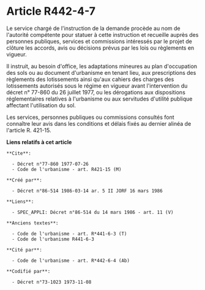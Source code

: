 # Article R442-4-7

Le service chargé de l'instruction de la demande procède au nom de l'autorité compétente pour statuer à cette instruction et
recueille auprès des personnes publiques, services et commissions intéressés par le projet de clôture les accords, avis ou
décisions prévus par les lois ou règlements en vigueur.

Il instruit, au besoin d'office, les adaptations mineures au plan d'occupation des sols ou au document d'urbanisme en tenant
lieu, aux prescriptions des règlements des lotissements ainsi qu'aux cahiers des charges des lotissements autorisés sous le
régime en vigueur avant l'intervention du décret n° 77-860 du 26 juillet 1977, ou les dérogations aux dispositions
réglementaires relatives à l'urbanisme ou aux servitudes d'utilité publique affectant l'utilisation du sol.

Les services, personnes publiques ou commissions consultés font connaître leur avis dans les conditions et délais fixés au
dernier alinéa de l'article R. 421-15.

**Liens relatifs à cet article**

	**Cite**:

	  - Décret n°77-860 1977-07-26
	  - Code de l'urbanisme - art. R421-15 (M)

	**Créé par**:

	  - Décret n°86-514 1986-03-14 ar. 5 II JORF 16 mars 1986

	**Liens**:

	  - SPEC_APPLI: Décret n°86-514 du 14 mars 1986 - art. 11 (V)

	**Anciens textes**:

	  - Code de l'urbanisme - art. R*441-6-3 (T)
	  - Code de l'urbanisme R441-6-3

	**Cité par**:

	  - Code de l'urbanisme - art. R*442-6-4 (Ab)

	**Codifié par**:

	  - Décret n°73-1023 1973-11-08

